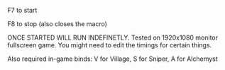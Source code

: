 F7 to start

F8 to stop (also closes the macro)

ONCE STARTED WILL RUN INDEFINETLY. Tested on 1920x1080 monitor fullscreen game.
You might need to edit the timings for certain things.

Also required in-game binds: V for Village, S for Sniper, A for Alchemyst
